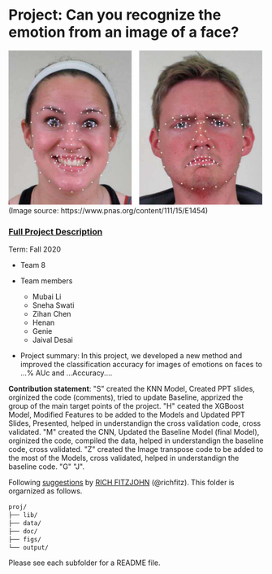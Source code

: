 # Project: Can you recognize the emotion from an image of a face? 
<img src="figs/CE.jpg" alt="Compound Emotions" width="500"/>
(Image source: https://www.pnas.org/content/111/15/E1454)

### [Full Project Description](doc/project3_desc.md)

Term: Fall 2020

+ Team 8
+ Team members
	+ Mubai Li
	+ Sneha Swati
	+ Zihan Chen
	+ Henan 
	+ Genie
	+ Jaival Desai

+ Project summary: In this project, we developed a new method and improved the classification accuracy for images of emotions on faces to ...% AUc and ...Accuracy....

	
**Contribution statement**: "S" created the KNN Model, Created PPT slides, orginized the code (comments), tried to update Baseline, apprized the group of the main target points of the project. "H" ceated the XGBoost Model, Modified Features to be added to the Models and Updated PPT Slides, Presented, helped in understandign the cross validation code, cross validated. "M" created the CNN, Updated the Baseline Model (final Model), orginized the code, compiled the data, helped in understandign the baseline code, cross validated. "Z" created the Image transpose code to be added to the most of the Models, cross validated, helped in understandign the baseline code. "G"  "J". 

Following [suggestions](http://nicercode.github.io/blog/2013-04-05-projects/) by [RICH FITZJOHN](http://nicercode.github.io/about/#Team) (@richfitz). This folder is orgarnized as follows.

```
proj/
├── lib/
├── data/
├── doc/
├── figs/
└── output/
```

Please see each subfolder for a README file.

